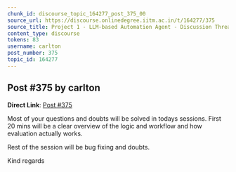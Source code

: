 ```yaml
---
chunk_id: discourse_topic_164277_post_375_00
source_url: https://discourse.onlinedegree.iitm.ac.in/t/164277/375
source_title: Project 1 - LLM-based Automation Agent - Discussion Thread [TDS Jan 2025]
content_type: discourse
tokens: 83
username: carlton
post_number: 375
topic_id: 164277
---
```


## Post #375 by carlton

**Direct Link**: [Post #375](https://discourse.onlinedegree.iitm.ac.in/t/164277/375)

Most of your questions and doubts will be solved in todays sessions. First 20 mins will be a clear overview of the logic and workflow and how evaluation actually works.

Rest of the session will be bug fixing and doubts.

Kind regards
